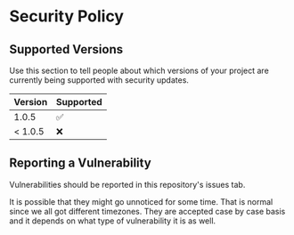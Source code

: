 # Security Policy

## Supported Versions

Use this section to tell people about which versions of your project are
currently being supported with security updates.

| Version   | Supported          |
| --------- | ------------------ |
| 1.0.5     | :white_check_mark: |
| < 1.0.5   | :x:                |

## Reporting a Vulnerability

Vulnerabilities should be reported in this repository's issues tab.

It is possible that they might go unnoticed for some time. That is normal
since we all got different timezones. They are accepted case by case basis
and it depends on what type of vulnerability it is as well.
